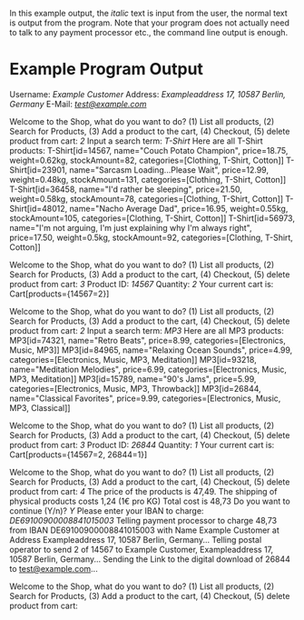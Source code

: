
In this example output, the *italic* text is input from the user, the normal text is output from the program. Note that your program does not actually need to talk to any payment processor etc., the command line output is enough.

# Example Program Output
Username: *Example Customer*
Address: *Exampleaddress 17, 10587 Berlin, Germany*
E-Mail: *test@example.com*

Welcome to the Shop, what do you want to do? (1) List all products, (2) Search for Products, (3) Add a product to the cart, (4) Checkout, (5) delete product from cart: *2*
Input a search term: *T-Shirt*
Here are all T-Shirt products:
T-Shirt[id=14567, name="Couch Potato Champion", price=18.75, weight=0.62kg, stockAmount=82, categories=[Clothing, T-Shirt, Cotton]]
T-Shirt[id=23901, name="Sarcasm Loading...Please Wait", price=12.99, weight=0.48kg, stockAmount=131, categories=[Clothing, T-Shirt, Cotton]]
T-Shirt[id=36458, name="I'd rather be sleeping", price=21.50, weight=0.58kg, stockAmount=78, categories=[Clothing, T-Shirt, Cotton]]
T-Shirt[id=48012, name="Nacho Average Dad", price=16.95, weight=0.55kg, stockAmount=105, categories=[Clothing, T-Shirt, Cotton]]
T-Shirt[id=56973, name="I'm not arguing, I'm just explaining why I'm always right", price=17.50, weight=0.5kg, stockAmount=92, categories=[Clothing, T-Shirt, Cotton]]

Welcome to the Shop, what do you want to do? (1) List all products, (2) Search for Products, (3) Add a product to the cart, (4) Checkout, (5) delete product from cart: *3*
Product ID: *14567*
Quantity: *2*
Your current cart is:
Cart[products={14567=2}]

Welcome to the Shop, what do you want to do? (1) List all products, (2) Search for Products, (3) Add a product to the cart, (4) Checkout, (5) delete product from cart: *2*
Input a search term: *MP3*
Here are all MP3 products:
MP3[id=74321, name="Retro Beats", price=8.99, categories=[Electronics, Music, MP3]]
MP3[id=84965, name="Relaxing Ocean Sounds", price=4.99, categories=[Electronics, Music, MP3, Meditation]]
MP3[id=93218, name="Meditation Melodies", price=6.99, categories=[Electronics, Music, MP3, Meditation]]
MP3[id=15789, name="90's Jams", price=5.99, categories=[Electronics, Music, MP3, Throwback]]
MP3[id=26844, name="Classical Favorites", price=9.99, categories=[Electronics, Music, MP3, Classical]]

Welcome to the Shop, what do you want to do? (1) List all products, (2) Search for Products, (3) Add a product to the cart, (4) Checkout, (5) delete product from cart: *3*
Product ID: *26844*
Quantity: *1*
Your current cart is:
Cart[products={14567=2, 26844=1}]

Welcome to the Shop, what do you want to do? (1) List all products, (2) Search for Products, (3) Add a product to the cart, (4) Checkout, (5) delete product from cart: *4*
The price of the products is 47,49.
The shipping of physical products costs 1,24 (1€ pro KG)
Total cost is 48,73
Do you want to continue (Y/n)? *Y*
Please enter your IBAN to charge: *DE69100900008841015003*
Telling payment processor to charge 48,73 from IBAN DE69100900008841015003 with Name Example Customer at Address Exampleaddress 17, 10587 Berlin, Germany...
Telling postal operator to send 2 of 14567 to Example Customer, Exampleaddress 17, 10587 Berlin, Germany...
Sending the Link to the digital download of 26844 to test@example.com...

Welcome to the Shop, what do you want to do? (1) List all products, (2) Search for Products, (3) Add a product to the cart, (4) Checkout, (5) delete product from cart: